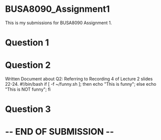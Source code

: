 # BUSA8090_Assignment1
This is my submissions for BUSA8090 Assignment 1.
# Question 1

# Question 2
Written Document about Q2: Referring to Recording 4 of Lecture 2 slides 22-24. 
#!/bin/bash
if [ -f ~/funny.sh ];
then
        echo "This is funny";
else
        echo "This is NOT funny";
fi

# Question 3

# -- END OF SUBMISSION --
